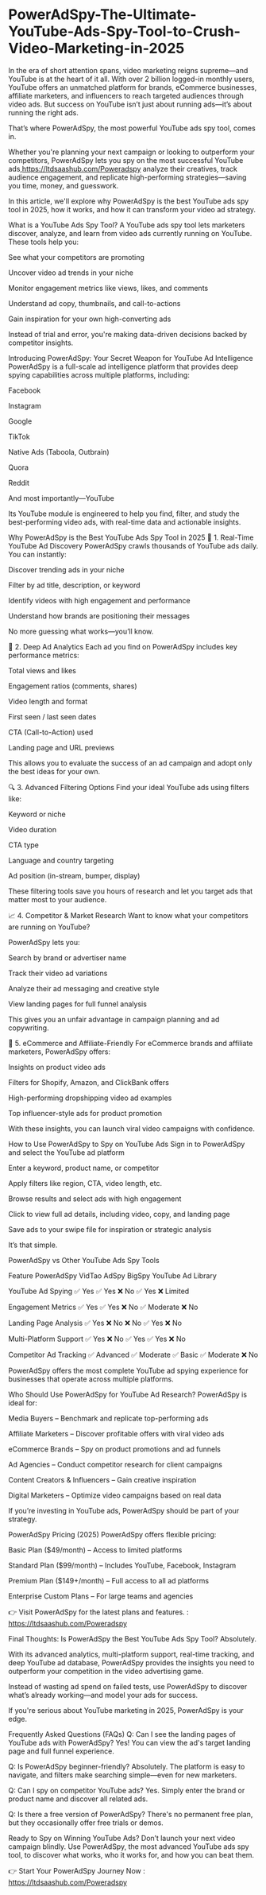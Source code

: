 # PowerAdSpy-The-Ultimate-YouTube-Ads-Spy-Tool-to-Crush-Video-Marketing-in-2025


In the era of short attention spans, video marketing reigns supreme—and YouTube is at the heart of it all. With over 2 billion logged-in monthly users, YouTube offers an unmatched platform for brands, eCommerce businesses, affiliate marketers, and influencers to reach targeted audiences through video ads. But success on YouTube isn’t just about running ads—it’s about running the right ads.

That’s where PowerAdSpy, the most powerful YouTube ads spy tool, comes in.

Whether you're planning your next campaign or looking to outperform your competitors, PowerAdSpy lets you spy on the most successful YouTube ads,https://ltdsaashub.com/Poweradspy analyze their creatives, track audience engagement, and replicate high-performing strategies—saving you time, money, and guesswork.

In this article, we'll explore why PowerAdSpy is the best YouTube ads spy tool in 2025, how it works, and how it can transform your video ad strategy.

What is a YouTube Ads Spy Tool?
A YouTube ads spy tool lets marketers discover, analyze, and learn from video ads currently running on YouTube. These tools help you:

See what your competitors are promoting

Uncover video ad trends in your niche

Monitor engagement metrics like views, likes, and comments

Understand ad copy, thumbnails, and call-to-actions

Gain inspiration for your own high-converting ads

Instead of trial and error, you're making data-driven decisions backed by competitor insights.

Introducing PowerAdSpy: Your Secret Weapon for YouTube Ad Intelligence
PowerAdSpy is a full-scale ad intelligence platform that provides deep spying capabilities across multiple platforms, including:

Facebook

Instagram

Google

TikTok

Native Ads (Taboola, Outbrain)

Quora

Reddit

And most importantly—YouTube

Its YouTube module is engineered to help you find, filter, and study the best-performing video ads, with real-time data and actionable insights.

Why PowerAdSpy is the Best YouTube Ads Spy Tool in 2025
🎯 1. Real-Time YouTube Ad Discovery
PowerAdSpy crawls thousands of YouTube ads daily. You can instantly:

Discover trending ads in your niche

Filter by ad title, description, or keyword

Identify videos with high engagement and performance

Understand how brands are positioning their messages

No more guessing what works—you’ll know.

🧠 2. Deep Ad Analytics
Each ad you find on PowerAdSpy includes key performance metrics:

Total views and likes

Engagement ratios (comments, shares)

Video length and format

First seen / last seen dates

CTA (Call-to-Action) used

Landing page and URL previews

This allows you to evaluate the success of an ad campaign and adopt only the best ideas for your own.

🔍 3. Advanced Filtering Options
Find your ideal YouTube ads using filters like:

Keyword or niche

Video duration

CTA type

Language and country targeting

Ad position (in-stream, bumper, display)

These filtering tools save you hours of research and let you target ads that matter most to your audience.

📈 4. Competitor & Market Research
Want to know what your competitors are running on YouTube?

PowerAdSpy lets you:

Search by brand or advertiser name

Track their video ad variations

Analyze their ad messaging and creative style

View landing pages for full funnel analysis

This gives you an unfair advantage in campaign planning and ad copywriting.

💼 5. eCommerce and Affiliate-Friendly
For eCommerce brands and affiliate marketers, PowerAdSpy offers:

Insights on product video ads

Filters for Shopify, Amazon, and ClickBank offers

High-performing dropshipping video ad examples

Top influencer-style ads for product promotion

With these insights, you can launch viral video campaigns with confidence.

How to Use PowerAdSpy to Spy on YouTube Ads
Sign in to PowerAdSpy and select the YouTube ad platform

Enter a keyword, product name, or competitor

Apply filters like region, CTA, video length, etc.

Browse results and select ads with high engagement

Click to view full ad details, including video, copy, and landing page

Save ads to your swipe file for inspiration or strategic analysis

It’s that simple.

PowerAdSpy vs Other YouTube Ads Spy Tools

Feature	PowerAdSpy	VidTao	AdSpy	BigSpy	YouTube Ad Library

YouTube Ad Spying	✅ Yes	✅ Yes	❌ No	✅ Yes	❌ Limited

Engagement Metrics	✅ Yes	✅ Yes	❌ No	✅ Moderate	❌ No

Landing Page Analysis	✅ Yes	❌ No	❌ No	✅ Yes	❌ No

Multi-Platform Support	✅ Yes	❌ No	✅ Yes	✅ Yes	❌ No

Competitor Ad Tracking	✅ Advanced	✅ Moderate	✅ Basic	✅ Moderate	❌ No

PowerAdSpy offers the most complete YouTube ad spying experience for businesses that operate across multiple platforms.

Who Should Use PowerAdSpy for YouTube Ad Research?
PowerAdSpy is ideal for:

Media Buyers – Benchmark and replicate top-performing ads

Affiliate Marketers – Discover profitable offers with viral video ads

eCommerce Brands – Spy on product promotions and ad funnels

Ad Agencies – Conduct competitor research for client campaigns

Content Creators & Influencers – Gain creative inspiration

Digital Marketers – Optimize video campaigns based on real data

If you’re investing in YouTube ads, PowerAdSpy should be part of your strategy.

PowerAdSpy Pricing (2025)
PowerAdSpy offers flexible pricing:

Basic Plan ($49/month) – Access to limited platforms

Standard Plan ($99/month) – Includes YouTube, Facebook, Instagram

Premium Plan ($149+/month) – Full access to all ad platforms

Enterprise Custom Plans – For large teams and agencies

👉 Visit PowerAdSpy for the latest plans and features. : https://ltdsaashub.com/Poweradspy

Final Thoughts: Is PowerAdSpy the Best YouTube Ads Spy Tool?
Absolutely.

With its advanced analytics, multi-platform support, real-time tracking, and deep YouTube ad database, PowerAdSpy provides the insights you need to outperform your competition in the video advertising game.

Instead of wasting ad spend on failed tests, use PowerAdSpy to discover what’s already working—and model your ads for success.

If you're serious about YouTube marketing in 2025, PowerAdSpy is your edge.

Frequently Asked Questions (FAQs)
Q: Can I see the landing pages of YouTube ads with PowerAdSpy?
Yes! You can view the ad's target landing page and full funnel experience.

Q: Is PowerAdSpy beginner-friendly?
Absolutely. The platform is easy to navigate, and filters make searching simple—even for new marketers.

Q: Can I spy on competitor YouTube ads?
Yes. Simply enter the brand or product name and discover all related ads.

Q: Is there a free version of PowerAdSpy?
There's no permanent free plan, but they occasionally offer free trials or demos.

Ready to Spy on Winning YouTube Ads?
Don’t launch your next video campaign blindly. Use PowerAdSpy, the most advanced YouTube ads spy tool, to discover what works, who it works for, and how you can beat them.

👉 Start Your PowerAdSpy Journey Now : https://ltdsaashub.com/Poweradspy

